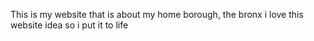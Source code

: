 This is my website that is about my home borough, the bronx i love this website idea so i put it to life
